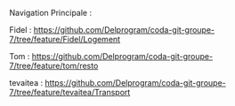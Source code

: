 Navigation Principale :

Fidel : https://github.com/Delprogram/coda-git-groupe-7/tree/feature/Fidel/Logement 


Tom : https://github.com/Delprogram/coda-git-groupe-7/tree/feature/tom/resto


tevaitea : https://github.com/Delprogram/coda-git-groupe-7/tree/feature/tevaitea/Transport
